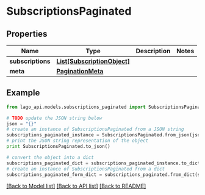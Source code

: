 # SubscriptionsPaginated


## Properties

Name | Type | Description | Notes
------------ | ------------- | ------------- | -------------
**subscriptions** | [**List[SubscriptionObject]**](SubscriptionObject.md) |  | 
**meta** | [**PaginationMeta**](PaginationMeta.md) |  | 

## Example

```python
from lago_api.models.subscriptions_paginated import SubscriptionsPaginated

# TODO update the JSON string below
json = "{}"
# create an instance of SubscriptionsPaginated from a JSON string
subscriptions_paginated_instance = SubscriptionsPaginated.from_json(json)
# print the JSON string representation of the object
print SubscriptionsPaginated.to_json()

# convert the object into a dict
subscriptions_paginated_dict = subscriptions_paginated_instance.to_dict()
# create an instance of SubscriptionsPaginated from a dict
subscriptions_paginated_form_dict = subscriptions_paginated.from_dict(subscriptions_paginated_dict)
```
[[Back to Model list]](../README.md#documentation-for-models) [[Back to API list]](../README.md#documentation-for-api-endpoints) [[Back to README]](../README.md)


